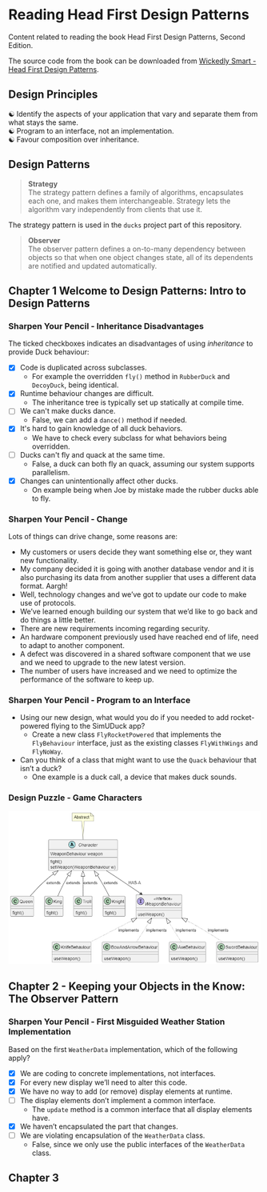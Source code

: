 # Reading Head First Design Patterns

Content related to reading the book Head First Design Patterns, Second Edition.

The source code from the book can be downloaded from [Wickedly Smart - Head First Design Patterns](https://wickedlysmart.com/head-first-design-patterns).

## Design Principles

&#x262F; Identify the aspects of your application that vary and separate them from what stays the same.  
&#x262F; Program to an interface, not an implementation.  
&#x262F; Favour composition over inheritance.  

## Design Patterns

> **Strategy**  
The strategy pattern defines a family of algorithms, encapsulates each one, and makes them interchangeable. Strategy lets the algorithm vary independently from clients that use it.

The strategy pattern is used in the `ducks` project part of this repository.

> **Observer**  
The observer pattern defines a on-to-many dependency between objects so that when one object changes state, all of its dependents are notified and updated automatically.

## Chapter 1 Welcome to Design Patterns: Intro to Design Patterns

### Sharpen Your Pencil - Inheritance Disadvantages

The ticked checkboxes indicates an disadvantages of using *inheritance* to provide Duck behaviour:

- [x] Code is duplicated across subclasses.
  - For example the overridden `fly()` method in `RubberDuck` and `DecoyDuck`, being identical.
- [x] Runtime behaviour changes are difficult.
  - The inheritance tree is typically set up statically at compile time.
- [ ] We can't make ducks dance.
  - False, we can add a `dance()` method if needed.
- [x] It's hard to gain knowledge of all duck behaviors.
  - We have to check every subclass for what behaviors being overridden.
- [ ] Ducks can't fly and quack at the same time.
  - False, a duck can both fly an quack, assuming our system supports parallelism.
- [x] Changes can unintentionally affect other ducks.
  - On example being when Joe by mistake made the rubber ducks able to fly.

### Sharpen Your Pencil - Change

Lots of things can drive change, some reasons are:

- My customers or users decide they want something else or, they want new functionality.
- My company decided it is going with another database vendor and it is also purchasing its data from another supplier that uses a different data format. Aargh!
- Well, technology changes and we’ve got to update our code to make use of protocols.
- We’ve learned enough building our system that we’d like to go back and do things a little better.
- There are new requirements incoming regarding security.
- An hardware component previously used have reached end of life, need to adapt to another component.
- A defect was discovered in a shared software component that we use and we need to upgrade to the new latest version.
- The number of users have increased and we need to optimize the performance of the software to keep up.

### Sharpen Your Pencil - Program to an Interface

- Using our new design, what would you do if you needed to add rocket-powered flying to the SimUDuck app?
  - Create a new class `FlyRocketPowered` that implements the `FlyBehaviour` interface, just as the existing classes `FlyWithWings` and `FlyNoWay`.
- Can you think of a class that might want to use the `Quack` behaviour that isn’t a duck?
  - One example is a duck call, a device that makes duck sounds.

### Design Puzzle - Game Characters

![Game characters class diagram](resources/images/game-characters.png)

## Chapter 2 - Keeping your Objects in the Know: The Observer Pattern

### Sharpen Your Pencil - First Misguided Weather Station Implementation

Based on the first `WeatherData` implementation, which of the following apply?

- [X] We are coding to concrete implementations, not interfaces.
- [X] For every new display we’ll need to alter this code.
- [X] We have no way to add (or remove) display elements at runtime.
- [ ] The display elements don’t implement a common interface.
  - The `update` method is a common interface that all display elements have.
- [X] We haven’t encapsulated the part that changes.
- [ ] We are violating encapsulation of the `WeatherData` class.
  - False, since we only use the public interfaces of the `WeatherData` class.

## Chapter 3
